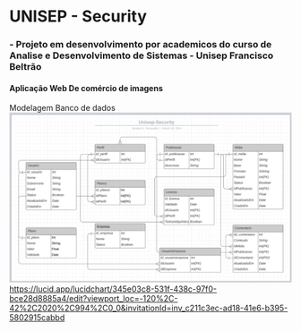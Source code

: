 # UNISEP - Security #
### - Projeto em desenvolvimento por academicos do curso de Analise e Desenvolvimento de Sistemas - Unisep Francisco Beltrão  ###

#### Aplicação Web De comércio de imagens ####

Modelagem Banco de dados
![alt text](ModelBDv3.png)
 https://lucid.app/lucidchart/345e03c8-531f-438c-97f0-bce28d8885a4/edit?viewport_loc=-120%2C-42%2C2020%2C994%2C0_0&invitationId=inv_c211c3ec-ad18-41e6-b395-5802915cabbd